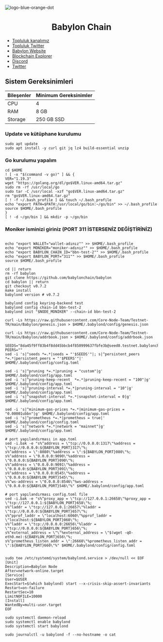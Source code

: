 ![logo-blue-orange-dot](https://github.com/molla202/Babylon/assets/91562185/09c70e6d-b9c7-421e-9680-400c538331b1)

<h1 align="center"> Babylon Chain </h1>

 * [Topluluk kanalımız](https://t.me/corenodechat)<br>
 * [Topluluk Twitter](https://twitter.com/corenodeHQ)<br>
 * [Babylon Website](https://www.babylonchain.io/)<br>
 * [Blockchain Explorer](https://babylon.explorers.guru/)<br>
 * [Discord](https://discord.gg/babylonglobal)<br>
 * [Twitter](https://twitter.com/babylon_chain)<br>


## Sistem Gereksinimleri
| Bileşenler | Minimum Gereksinimler | 
| ------------ | ------------ |
| CPU |	4 |
| RAM	| 8 GB |
| Storage	| 250 GB SSD |
### Update ve kütüphane kurulumu
```
sudo apt update
sudo apt install -y curl git jq lz4 build-essential unzip

```
### Go kurulumu yapalım
```
cd $HOME
! [ -x "$(command -v go)" ] && {
VER="1.19.3"
wget "https://golang.org/dl/go$VER.linux-amd64.tar.gz"
sudo rm -rf /usr/local/go
sudo tar -C /usr/local -xzf "go$VER.linux-amd64.tar.gz"
rm "go$VER.linux-amd64.tar.gz"
[ ! -f ~/.bash_profile ] && touch ~/.bash_profile
echo "export PATH=$PATH:/usr/local/go/bin:~/go/bin" >> ~/.bash_profile
source $HOME/.bash_profile
}
[ ! -d ~/go/bin ] && mkdir -p ~/go/bin
```

### Moniker isminizi giriniz (PORT 311 İSTERSENİZ DEĞİŞTİRİNİZ)

```

echo "export WALLET="wallet-adınız"" >> $HOME/.bash_profile
echo "export MONIKER="moniker-adınız"" >> $HOME/.bash_profile
echo "export BABYLON_CHAIN_ID="bbn-test-2"" >> $HOME/.bash_profile
echo "export BABYLON_PORT="311"" >> $HOME/.bash_profile
source $HOME/.bash_profile

cd || return
rm -rf babylon
git clone https://github.com/babylonchain/babylon
cd babylon || return
git checkout v0.7.2
make install
babylond version # v0.7.2

babylond config keyring-backend test
babylond config chain-id bbn-test-2
babylond init "$NODE_MONIKER" --chain-id bbn-test-2

curl -Ls https://raw.githubusercontent.com/Core-Node-Team/Testnet-TR/main/Babylon/genesis.json > $HOME/.babylond/config/genesis.json

curl -Ls https://raw.githubusercontent.com/Core-Node-Team/Testnet-TR/main/Babylon/addrbook.json > $HOME/.babylond/config/addrbook.json

SEEDS="8da45f9ff83b4f8dd45bbcb4f850999637fbfe3b@seed0.testnet.babylonchain.io:26656,4b1f8a774220ba1073a4e9f4881de218b8a49c99@seed1.testnet.babylonchain.io:26656"
PEERS=""
sed -i 's|^seeds *=.*|seeds = "'$SEEDS'"|; s|^persistent_peers *=.*|persistent_peers = "'$PEERS'"|' $HOME/.babylond/config/config.toml

sed -i 's|^pruning *=.*|pruning = "custom"|g' $HOME/.babylond/config/app.toml
sed -i 's|^pruning-keep-recent  *=.*|pruning-keep-recent = "100"|g' $HOME/.babylond/config/app.toml
sed -i 's|^pruning-interval *=.*|pruning-interval = "10"|g' $HOME/.babylond/config/app.toml
sed -i 's|^snapshot-interval *=.*|snapshot-interval = 0|g' $HOME/.babylond/config/app.toml

sed -i 's|^minimum-gas-prices *=.*|minimum-gas-prices = "0.00001ubbn"|g' $HOME/.babylond/config/app.toml
sed -i 's|^prometheus *=.*|prometheus = true|' $HOME/.babylond/config/config.toml
sed -i 's|^network *=.*|network = "mainnet"|g' $HOME/.babylond/config/app.toml

# port yapılandırması in app.toml
sed -i.bak -e "s%^address = \"tcp://0.0.0.0:1317\"%address = \"tcp://0.0.0.0:${BABYLON_PORT}317\"%;
s%^address = \":8080\"%address = \":${BABYLON_PORT}080\"%;
s%^address = \"0.0.0.0:9090\"%address = \"0.0.0.0:${BABYLON_PORT}090\"%; 
s%^address = \"0.0.0.0:9091\"%address = \"0.0.0.0:${BABYLON_PORT}091\"%; 
s%^address = \"0.0.0.0:8545\"%address = \"0.0.0.0:${BABYLON_PORT}545\"%; 
s%^ws-address = \"0.0.0.0:8546\"%ws-address = \"0.0.0.0:${BABYLON_PORT}546\"%" $HOME/.babylond/config/app.toml

# port yapılandırması config.toml file
sed -i.bak -e "s%^proxy_app = \"tcp://127.0.0.1:26658\"%proxy_app = \"tcp://127.0.0.1:${BABYLON_PORT}658\"%; 
s%^laddr = \"tcp://127.0.0.1:26657\"%laddr = \"tcp://0.0.0.0:${BABYLON_PORT}657\"%; 
s%^pprof_laddr = \"localhost:6060\"%pprof_laddr = \"localhost:${BABYLON_PORT}060\"%;
s%^laddr = \"tcp://0.0.0.0:26656\"%laddr = \"tcp://0.0.0.0:${BABYLON_PORT}656\"%;
s%^external_address = \"\"%external_address = \"$(wget -qO- eth0.me):${BABYLON_PORT}656\"%;
s%^prometheus_listen_addr = \":26660\"%prometheus_listen_addr = \":${BABYLON_PORT}660\"%" $HOME/.babylond/config/config.toml


sudo tee /etc/systemd/system/babylond.service > /dev/null << EOF
[Unit]
Description=Babylon Node
After=network-online.target
[Service]
User=$USER
ExecStart=$(which babylond) start --x-crisis-skip-assert-invariants
Restart=on-failure
RestartSec=10
LimitNOFILE=10000
[Install]
WantedBy=multi-user.target
EOF

sudo systemctl daemon-reload
sudo systemctl enable babylond
sudo systemctl start babylond

sudo journalctl -u babylond -f --no-hostname -o cat
```

